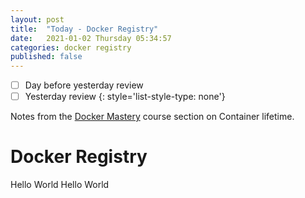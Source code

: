 ```yaml
---
layout: post
title:  "Today - Docker Registry"
date:   2021-01-02 Thursday 05:34:57
categories: docker registry
published: false
---
```

- [ ] Day before yesterday review
- [ ] Yesterday review
{: style='list-style-type: none'}

Notes from the [Docker Mastery][docker-mastery] course section on Container lifetime.

# Docker Registry

Hello World
Hello World

[docker-mastery]: https://www.udemy.com/course/docker-mastery
